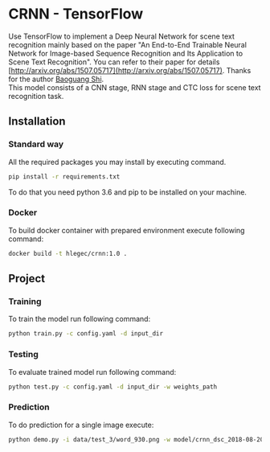 # CRNN - TensorFlow
Use TensorFlow to implement a Deep Neural Network for scene text recognition mainly based on the paper "An End-to-End Trainable Neural Network for Image-based Sequence Recognition and Its Application to Scene Text Recognition".
You can refer to their paper for details [http://arxiv.org/abs/1507.05717](http://arxiv.org/abs/1507.05717). Thanks for the author [Baoguang Shi](https://github.com/bgshih).  
This model consists of a CNN stage, RNN stage and CTC loss for scene text recognition task.

## Installation

### Standard way
All the required packages you may install by executing command.
```bash
pip install -r requirements.txt
```
To do that you need python 3.6 and pip to be installed on your machine.

### Docker
To build docker container with prepared environment execute following command:  
```bash
docker build -t hlegec/crnn:1.0 .
```

## Project

### Training
To train the model run following command:
```bash
python train.py -c config.yaml -d input_dir
```

### Testing
To evaluate trained model run following command:
```bash
python test.py -c config.yaml -d input_dir -w weights_path
```

### Prediction
To do prediction for a single image execute:
```bash
python demo.py -i data/test_3/word_930.png -w model/crnn_dsc_2018-08-20.ckpt -c src/config.yaml
```

